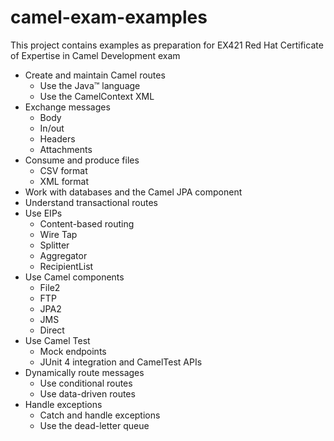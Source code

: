 # camel-exam-examples

This project contains examples as preparation for EX421 Red Hat Certificate of Expertise in Camel Development exam

* Create and maintain Camel routes
  * Use the Java™ language
  * Use the CamelContext XML
* Exchange messages
  * Body
  * In/out
  * Headers
  * Attachments
* Consume and produce files
  * CSV format
  * XML format
* Work with databases and the Camel JPA component
* Understand transactional routes
* Use EIPs
  * Content-based routing
  * Wire Tap
  * Splitter
  * Aggregator
  * RecipientList
* Use Camel components
  * File2
  * FTP
  * JPA2
  * JMS
  * Direct
* Use Camel Test
  * Mock endpoints
  * JUnit 4 integration and CamelTest APIs
* Dynamically route messages
  * Use conditional routes
  * Use data-driven routes
* Handle exceptions
  * Catch and handle exceptions
  * Use the dead-letter queue
